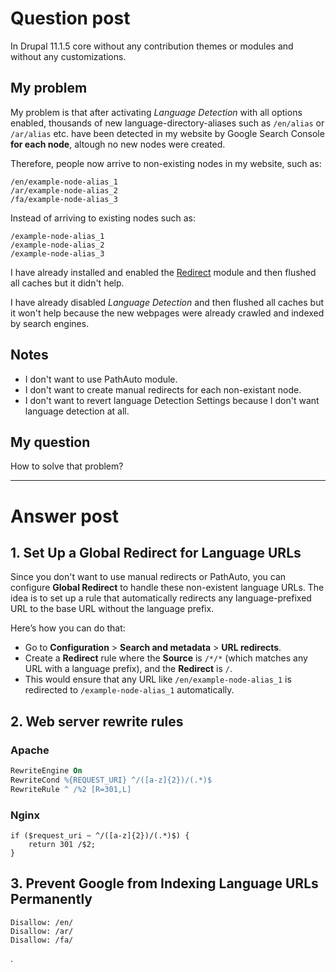 #  Question post

In Drupal 11.1.5 core without any contribution themes or modules and without any customizations.

## My problem

My problem is that after activating *Language Detection* with all options enabled, thousands of new language-directory-aliases such as `/en/alias` or `/ar/alias` etc. have been detected in my website by Google Search Console **for each node**, altough no new nodes were created. 

Therefore, people now arrive to non-existing nodes in my website, such as:

```
/en/example-node-alias_1
/ar/example-node-alias_2
/fa/example-node-alias_3
```

Instead of arriving to existing nodes such as:

```
/example-node-alias_1
/example-node-alias_2
/example-node-alias_3
```

I have already installed and enabled the [Redirect](https://www.drupal.org/project/redirect) module and then flushed all caches but it didn't help.

I have already disabled *Language Detection* and then flushed all caches but it won't help because the new webpages were already crawled and indexed by search engines.

## Notes

* I don't want to use PathAuto module.
* I don't want to create manual redirects for each non-existant node.
* I don't want to revert language Detection Settings because I don't want language detection at all.

## My question

How to solve that problem?

---

# Answer post

## 1. Set Up a Global Redirect for Language URLs
Since you don't want to use manual redirects or PathAuto, you can configure **Global Redirect** to handle these non-existent language URLs. The idea is to set up a rule that automatically redirects any language-prefixed URL to the base URL without the language prefix.

Here’s how you can do that:
- Go to **Configuration** > **Search and metadata** > **URL redirects**.
- Create a **Redirect** rule where the **Source** is `/*/*` (which matches any URL with a language prefix), and the **Redirect** is `/`.
- This would ensure that any URL like `/en/example-node-alias_1` is redirected to `/example-node-alias_1` automatically.

## 2. Web server rewrite rules

### Apache

```apache
RewriteEngine On
RewriteCond %{REQUEST_URI} ^/([a-z]{2})/(.*)$
RewriteRule ^ /%2 [R=301,L]
```

### Nginx

```nginx
if ($request_uri ~ ^/([a-z]{2})/(.*)$) {
    return 301 /$2;
}
```

## 3. Prevent Google from Indexing Language URLs Permanently

```shell
Disallow: /en/
Disallow: /ar/
Disallow: /fa/
```

.

